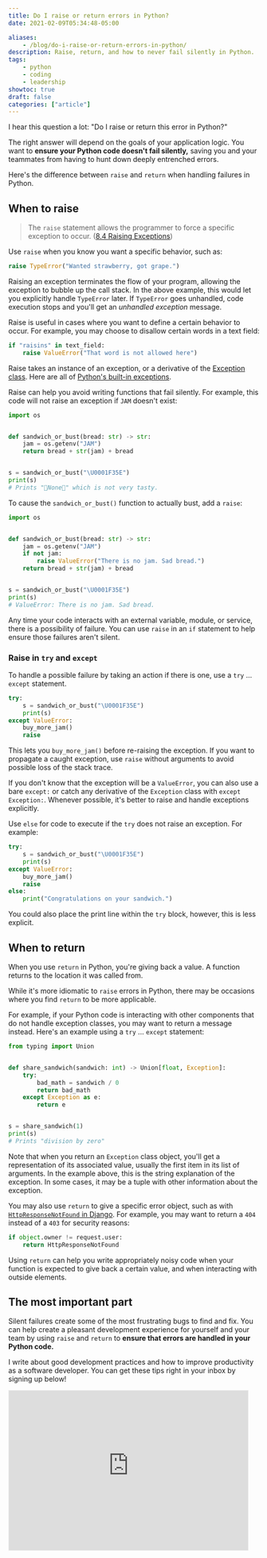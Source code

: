```yaml
---
title: Do I raise or return errors in Python?
date: 2021-02-09T05:34:48-05:00

aliases:
    - /blog/do-i-raise-or-return-errors-in-python/
description: Raise, return, and how to never fail silently in Python.
tags:
    - python
    - coding
    - leadership
showtoc: true
draft: false
categories: ["article"]
---
```


I hear this question a lot: "Do I raise or return this error in Python?"

The right answer will depend on the goals of your application logic. You want to **ensure your Python code doesn't fail silently,** saving you and your teammates from having to hunt down deeply entrenched errors.

Here's the difference between `raise` and `return` when handling failures in Python.

## When to raise

> The `raise` statement allows the programmer to force a specific exception to occur. ([8.4 Raising Exceptions](https://docs.python.org/3/tutorial/errors.html#raising-exceptions))

Use `raise` when you know you want a specific behavior, such as:

```python
raise TypeError("Wanted strawberry, got grape.")
```

Raising an exception terminates the flow of your program, allowing the exception to bubble up the call stack. In the above example, this would let you explicitly handle `TypeError` later. If `TypeError` goes unhandled, code execution stops and you'll get an *unhandled exception* message.

Raise is useful in cases where you want to define a certain behavior to occur. For example, you may choose to disallow certain words in a text field:

```python
if "raisins" in text_field:
    raise ValueError("That word is not allowed here")
```

Raise takes an instance of an exception, or a derivative of the [Exception class](https://docs.python.org/3/library/exceptions.html#Exception). Here are all of [Python's built-in exceptions](https://docs.python.org/3/library/exceptions.html#bltin-exceptions).

Raise can help you avoid writing functions that fail silently. For example, this code will not raise an exception if `JAM` doesn't exist:

```python
import os


def sandwich_or_bust(bread: str) -> str:
    jam = os.getenv("JAM")
    return bread + str(jam) + bread


s = sandwich_or_bust("\U0001F35E")
print(s)
# Prints "🍞None🍞" which is not very tasty.
```

To cause the `sandwich_or_bust()` function to actually bust, add a `raise`:

```python
import os


def sandwich_or_bust(bread: str) -> str:
    jam = os.getenv("JAM")
    if not jam:
        raise ValueError("There is no jam. Sad bread.")
    return bread + str(jam) + bread


s = sandwich_or_bust("\U0001F35E")
print(s)
# ValueError: There is no jam. Sad bread.
```

Any time your code interacts with an external variable, module, or service, there is a possibility of failure. You can use `raise` in an `if` statement to help ensure those failures aren't silent.

### Raise in `try` and `except`

To handle a possible failure by taking an action if there is one, use a `try` ... `except` statement.

```python
try:
    s = sandwich_or_bust("\U0001F35E")
    print(s)
except ValueError:
    buy_more_jam()
    raise
```

This lets you `buy_more_jam()` before re-raising the exception. If you want to propagate a caught exception, use `raise` without arguments to avoid possible loss of the stack trace.

If you don't know that the exception will be a `ValueError`, you can also use a bare `except:` or catch any derivative of the `Exception` class with `except Exception:`. Whenever possible, it's better to raise and handle exceptions explicitly.

Use `else` for code to execute if the `try` does not raise an exception. For example:

```python
try:
    s = sandwich_or_bust("\U0001F35E")
    print(s)
except ValueError:
    buy_more_jam()
    raise
else:
    print("Congratulations on your sandwich.")
```

You could also place the print line within the `try` block, however, this is less explicit.

## When to return

When you use `return` in Python, you're giving back a value. A function returns to the location it was called from.

While it's more idiomatic to `raise` errors in Python, there may be occasions where you find `return` to be more applicable.

For example, if your Python code is interacting with other components that do not handle exception classes, you may want to return a message instead. Here's an example using a `try` ... `except` statement:

```python
from typing import Union


def share_sandwich(sandwich: int) -> Union[float, Exception]:
    try:
        bad_math = sandwich / 0
        return bad_math
    except Exception as e:
        return e


s = share_sandwich(1)
print(s)
# Prints "division by zero"
```

Note that when you return an `Exception` class object, you'll get a representation of its associated value, usually the first item in its list of arguments. In the example above, this is the string explanation of the exception. In some cases, it may be a tuple with other information about the exception.

You may also use `return` to give a specific error object, such as with [`HttpResponseNotFound` in Django](https://docs.djangoproject.com/en/3.1/ref/request-response/#httpresponse-subclasses). For example, you may want to return a `404` instead of a `403` for security reasons:

```python
if object.owner != request.user:
    return HttpResponseNotFound
```

Using `return` can help you write appropriately noisy code when your function is expected to give back a certain value, and when interacting with outside elements.

## The most important part

Silent failures create some of the most frustrating bugs to find and fix. You can help create a pleasant development experience for yourself and your team by using `raise` and `return` to **ensure that errors are handled in your Python code.**

I write about good development practices and how to improve productivity as a software developer. You can get these tips right in your inbox by signing up below!

<div class="form-container centered" style="border:none; box-shadow: none; background-color:transparent !important;" id="subscribe">
    <iframe src="https://victoriadrake.substack.com/embed" width="480" height="320" style="border:1px solid #EEE; background-color:transparent !important;" frameborder="0" scrolling="no"></iframe>
</div>
